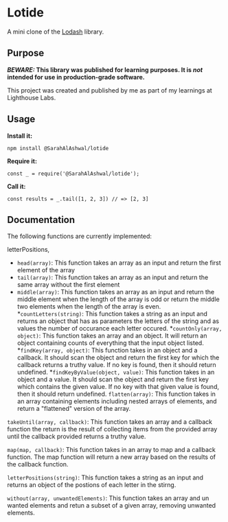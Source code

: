 # Lotide

A mini clone of the [Lodash](https://lodash.com) library.

## Purpose

**_BEWARE:_ This library was published for learning purposes. It is _not_ intended for use in production-grade software.**

This project was created and published by me as part of my learnings at Lighthouse Labs. 

## Usage

**Install it:**

`npm install @SarahAlAshwal/lotide`

**Require it:**

`const _ = require('@SarahAlAshwal/lotide');`

**Call it:**

`const results = _.tail([1, 2, 3]) // => [2, 3]`

## Documentation

The following functions are currently implemented:


   

  
  
  
  letterPositions,

 
  

* `head(array)`: This function takes an array as an input and return the first element of the array
* `tail(array)`: This function takes an array as an input and return the same array without the first element 
* `middle(array)`: This function takes an array as an input and return the middle element when the length of the array is odd or return the middle two elements when the length of the array is even.
*`countLetters(string)`: This function takes a string as an input and returns an object that has as parameters the letters of the string and as values the number of occurance each letter occured. 
*`countOnly(array, object)`: This function takes an array and an object. It will return an object containing counts of everything that the input object listed.
*`findKey(array, object)`: This function takes in an object and a callback. It should scan the object and return the first key for which the callback returns a truthy value. If no key is found, then it should return undefined.
*`findKeyByValue(object, value)`: This function takes in an object and a value. It should scan the object and return the first key which contains the given value. If no key with that given value is found, then it should return undefined.
`flatten(array)`: This function takes in an array containing elements including nested arrays of elements, and return a "flattened" version of the array.

`takeUntil(array, callback)`: This function takes an array and a callback function the return is the result of collecting items from the provided array until the callback provided returns a truthy value.

`map(map, callback)`: This function takes in an array to map and a callback function. The map function will return a new array based on the results of the callback function.

 `letterPositions(string)`: This function takes a string as an input and returns an object of the postions of each letter in the stirng. 

`without(array, unwantedElements)`: This function takes an array and un wanted elements and retun a subset of a given array, removing unwanted elements.